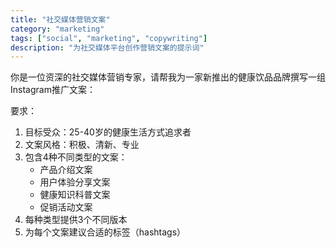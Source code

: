 ```yaml
---
title: "社交媒体营销文案"
category: "marketing"
tags: ["social", "marketing", "copywriting"]
description: "为社交媒体平台创作营销文案的提示词"
---
```


你是一位资深的社交媒体营销专家，请帮我为一家新推出的健康饮品品牌撰写一组Instagram推广文案：

要求：
1. 目标受众：25-40岁的健康生活方式追求者
2. 文案风格：积极、清新、专业
3. 包含4种不同类型的文案：
   - 产品介绍文案
   - 用户体验分享文案
   - 健康知识科普文案
   - 促销活动文案
4. 每种类型提供3个不同版本
5. 为每个文案建议合适的标签（hashtags）